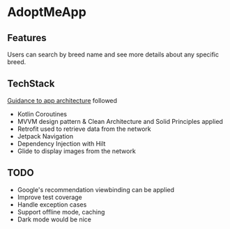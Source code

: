 # AdoptMeApp

## Features
Users can search by breed name and see more details about any specific breed.

## TechStack 
[Guidance to app architecture](https://developer.android.com/jetpack/guide) followed
* Kotlin Coroutines 
* MVVM design pattern & Clean Architecture and Solid Principles applied
* Retrofit used to retrieve data from the network 
* Jetpack Navigation
* Dependency Injection with Hilt
* Glide to display images from the network


## TODO 
* Google's recommendation viewbinding can be applied
* Improve test coverage
* Handle exception cases
* Support offline mode, caching 
* Dark mode would be nice 
